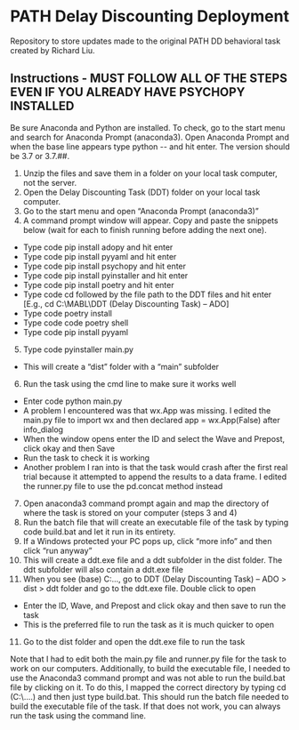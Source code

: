 # PATH Delay Discounting Deployment

Repository to store updates made to the original PATH DD behavioral task created by Richard Liu. 

## Instructions - MUST FOLLOW ALL OF THE STEPS EVEN IF YOU ALREADY HAVE PSYCHOPY INSTALLED

Be sure Anaconda and Python are installed. To check, go to the start menu and search for Anaconda Prompt (anaconda3). Open Anaconda Prompt and when the base line appears type python -- and hit enter. The version should be 3.7 or 3.7.##. 
1. Unzip the files and save them in a folder on your local task computer, not the server. 
2. Open the Delay Discounting Task (DDT) folder on your local task computer. 
3. Go to the start menu and open “Anaconda Prompt (anaconda3)”
4. A command prompt window will appear. Copy and paste the snippets below (wait for each to finish running before adding the next one). 
  - Type code pip install adopy and hit enter
  - Type code pip install pyyaml and hit enter
  - Type code pip install psychopy and hit enter
  - Type code pip install pyinstaller and hit enter
  - Type code pip install poetry and hit enter
  - Type code cd followed by the file path to the DDT files and hit enter [E.g., cd C:\MABL\DDT (Delay Discounting Task) – ADO]
  - Type code poetry install
  - Type code code poetry shell
  - Type code pip install pyyaml
5. Type code pyinstaller main.py 
 - This will create a “dist” folder with a “main” subfolder
6. Run the task using the cmd line to make sure it works well
  - Enter code python main.py
  - A problem I encountered was that wx.App was missing. I edited the main.py file to import wx and then declared app = wx.App(False) after info_dialog
  - When the window opens enter the ID and select the Wave and Prepost, click okay and then Save
  - Run the task to check it is working
  - Another problem I ran into is that the task would crash after the first real trial because it attempted to append the results to a data frame. I edited the runner.py file to use the pd.concat method instead
7. Open anaconda3 command prompt again and map the directory of where the task is stored on your computer (steps 3 and 4)
8. Run the batch file that will create an executable file of the task by typing code build.bat and let it run in its entirety. 
9.	If a Windows protected your PC pops up, click “more info” and then click “run anyway”
9.	This will create a ddt.exe file and a ddt subfolder in the dist folder. The ddt subfolder will also contain a ddt.exe file
10.	When you see (base) C:\..., go to DDT (Delay Discounting Task) – ADO > dist > ddt folder and go to the ddt.exe file. Double click to open
  - Enter the ID, Wave, and Prepost and click okay and then save to run the task
  - This is the preferred file to run the task as it is much quicker to open
11.	Go to the dist folder and open the ddt.exe file to run the task 


Note that I had to edit both the main.py file and runner.py file for the task to work on our computers. Additionally, to build the executable file, I needed to use the Anaconda3 command prompt and was not able to run the build.bat file by clicking on it. To do this, I mapped the correct directory by typing cd (C:\\....) and then just type build.bat. This should run the batch file needed to build the executable file of the task. If that does not work, you can always run the task using the command line. 
